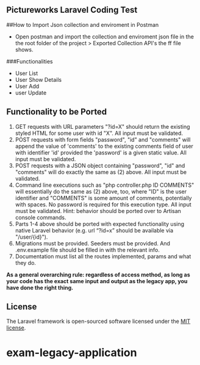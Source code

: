 ## Pictureworks Laravel Coding  Test


##How to Import Json collection and enviroment in Postman

- Open postman and import the collection and enviroment json file in the the root folder of the project > Exported Collection API's the ff file shows.


###Functionalities
- User List
- User Show Details
- User Add
- user Update

Functionality to be Ported
-------------------
1. GET requests with URL parameters "?id=X" should return the existing styled HTML for some user with id "X". All input must be validated.
2. POST requests with form fields "password", "id" and "comments" will append the value of 'comments' to the existing comments field of user with identifier 'id' provided the 'password' is a given static value. All input must be validated.
3. POST requests with a JSON object containing "password", "id" and "comments" will do exactly the same as (2) above. All input must be validated.
4. Command line executions such as "php controller.php ID COMMENTS" will essentially do the same as (2) above, too, where "ID" is the user identifier and "COMMENTS" is some amount of comments, potentially with spaces. No password is required for this execution type. All input must be validated. Hint: behavior should be ported over to Artisan console commands.
5. Parts 1-4 above should be ported with expected functionality using native Laravel behavior (e.g. url “?id=x” should be available via "/user/{id}").
6. Migrations must be provided. Seeders must be provided. And .env.example file should be filled in with the relevant info.
7. Documentation must list all the routes implemented, params and what they do. 

<b>As a general overarching rule: regardless of access method, as long as your code has the exact same input and output as the legacy app, you have done the right thing.</b>

## License

The Laravel framework is open-sourced software licensed under the [MIT license](https://opensource.org/licenses/MIT).
# exam-legacy-application
